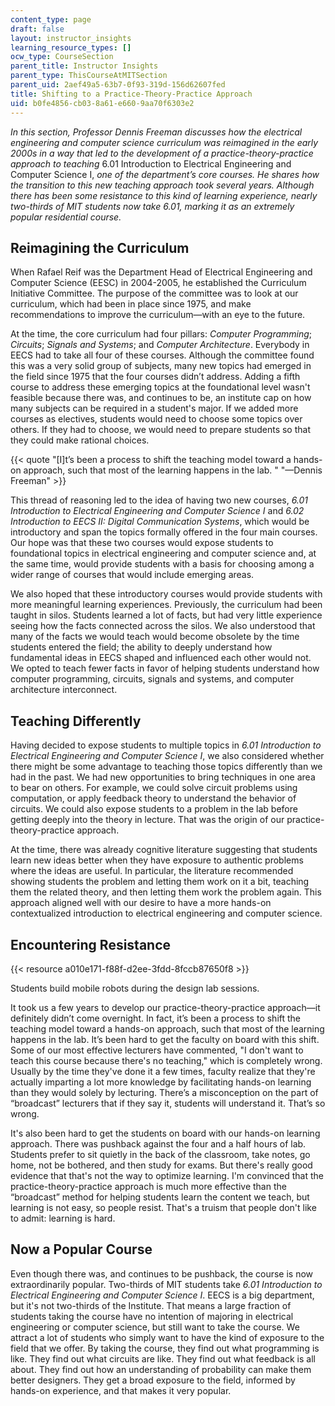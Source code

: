```yaml
---
content_type: page
draft: false
layout: instructor_insights
learning_resource_types: []
ocw_type: CourseSection
parent_title: Instructor Insights
parent_type: ThisCourseAtMITSection
parent_uid: 2aef49a5-63b7-0f93-319d-156d62607fed
title: Shifting to a Practice-Theory-Practice Approach
uid: b0fe4856-cb03-8a61-e660-9aa70f6303e2
---
```

_In this section, Professor Dennis Freeman discusses how the electrical engineering and computer science curriculum was reimagined in the early 2000s in a way that led to the development of a practice-theory-practice approach to teaching_ 6.01 Introduction to Electrical Engineering and Computer Science I, _one of the department’s core courses. He shares how the transition to this new teaching approach took several years. Although there has been some resistance to this kind of learning experience, nearly two-thirds of MIT students now take 6.01, marking it as an extremely popular residential course._

## Reimagining the Curriculum

When Rafael Reif was the Department Head of Electrical Engineering and Computer Science (EESC) in 2004-2005, he established the Curriculum Initiative Committee. The purpose of the committee was to look at our curriculum, which had been in place since 1975, and make recommendations to improve the curriculum—with an eye to the future.

At the time, the core curriculum had four pillars: _Computer Programming_; _Circuits_; _Signals and Systems_; and _Computer Architecture_. Everybody in EECS had to take all four of these courses. Although the committee found this was a very solid group of subjects, many new topics had emerged in the field since 1975 that the four courses didn’t address. Adding a fifth course to address these emerging topics at the foundational level wasn't feasible because there was, and continues to be, an institute cap on how many subjects can be required in a student's major. If we added more courses as electives, students would need to choose some topics over others. If they had to choose, we would need to prepare students so that they could make rational choices.

{{< quote "[I]t’s been a process to shift the teaching model toward a hands-on approach, such that most of the learning happens in the lab.&nbsp;" "—Dennis Freeman" >}}

This thread of reasoning led to the idea of having two new courses, _6.01 Introduction to Electrical Engineering and Computer Science I_ and _6.02 Introduction to EECS II: Digital Communication Systems_, which would be introductory and span the topics formally offered in the four main courses. Our hope was that these two courses would expose students to foundational topics in electrical engineering and computer science and, at the same time, would provide students with a basis for choosing among a wider range of courses that would include emerging areas.  

We also hoped that these introductory courses would provide students with more meaningful learning experiences. Previously, the curriculum had been taught in silos. Students learned a lot of facts, but had very little experience seeing how the facts connected across the silos. We also understood that many of the facts we would teach would become obsolete by the time students entered the field; the ability to deeply understand how fundamental ideas in EECS shaped and influenced each other would not. We opted to teach fewer facts in favor of helping students understand how computer programming, circuits, signals and systems, and computer architecture interconnect.

## Teaching Differently

Having decided to expose students to multiple topics in _6.01 Introduction to Electrical Engineering and Computer Science I_, we also considered whether there might be some advantage to teaching those topics differently than we had in the past. We had new opportunities to bring techniques in one area to bear on others. For example, we could solve circuit problems using computation, or apply feedback theory to understand the behavior of circuits. We could also expose students to a problem in the lab before getting deeply into the theory in lecture. That was the origin of our practice-theory-practice approach.

At the time, there was already cognitive literature suggesting that students learn new ideas better when they have exposure to authentic problems where the ideas are useful. In particular, the literature recommended showing students the problem and letting them work on it a bit, teaching them the related theory, and then letting them work the problem again. This approach aligned well with our desire to have a more hands-on contextualized introduction to electrical engineering and computer science.

## Encountering Resistance

{{< resource a010e171-f88f-d2ee-3fdd-8fccb87650f8 >}}

Students build mobile robots during the design lab sessions.

It took us a few years to develop our practice-theory-practice approach—it definitely didn’t come overnight. In fact, it’s been a process to shift the teaching model toward a hands-on approach, such that most of the learning happens in the lab. It’s been hard to get the faculty on board with this shift. Some of our most effective lecturers have commented, "I don't want to teach this course because there's no teaching," which is completely wrong. Usually by the time they've done it a few times, faculty realize that they're actually imparting a lot more knowledge by facilitating hands-on learning than they would solely by lecturing. There’s a misconception on the part of “broadcast” lecturers that if they say it, students will understand it. That’s so wrong.

It's also been hard to get the students on board with our hands-on learning approach. There was pushback against the four and a half hours of lab. Students prefer to sit quietly in the back of the classroom, take notes, go home, not be bothered, and then study for exams. But there's really good evidence that that's not the way to optimize learning. I'm convinced that the practice-theory-practice approach is much more effective than the “broadcast” method for helping students learn the content we teach, but learning is not easy, so people resist. That's a truism that people don't like to admit: learning is hard.

## Now a Popular Course

Even though there was, and continues to be pushback, the course is now extraordinarily popular. Two-thirds of MIT students take _6.01 Introduction to Electrical Engineering and Computer Science I_. EECS is a big department, but it's not two-thirds of the Institute. That means a large fraction of students taking the course have no intention of majoring in electrical engineering or computer science, but still want to take the course. We attract a lot of students who simply want to have the kind of exposure to the field that we offer. By taking the course, they find out what programming is like. They find out what circuits are like. They find out what feedback is all about. They find out how an understanding of probability can make them better designers. They get a broad exposure to the field, informed by hands-on experience, and that makes it very popular.